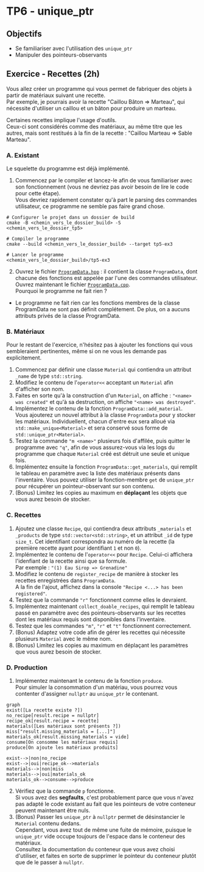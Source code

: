 # TP6 - unique_ptr

## Objectifs

- Se familiariser avec l'utilisation des `unique_ptr`
- Manipuler des pointeurs-observants

## Exercice - Recettes (2h)

Vous allez créer un programme qui vous permet de fabriquer des objets à partir de matériaux suivant une recette.  
Par exemple, je pourrais avoir la recette "Caillou Bâton => Marteau", qui nécessite d'utiliser un caillou et un bâton pour produire un marteau.

Certaines recettes implique l'usage d'outils.  
Ceux-ci sont considérés comme des matériaux, au même titre que les autres, mais sont restitués à la fin de la recette : "Caillou Marteau => Sable Marteau".

### A. Existant

Le squelette du programme est déjà implémenté.

1. Commencez par le compiler et lancez-le afin de vous familiariser avec son fonctionnement (vous ne devriez pas avoir besoin de lire le code pour cette étape).  
Vous devriez rapidement constater qu'à part le parsing des commandes utilisateur, ce programme ne semble pas faire grand chose.

```b
# Configurer le projet dans un dossier de build
cmake -B <chemin_vers_le_dossier_build> -S <chemin_vers_le_dossier_tp5>

# Compiler le programme
cmake --build <chemin_vers_le_dossier_build> --target tp5-ex3

# Lancer le programme
<chemin_vers_le_dossier_build>/tp5-ex3
```

2. Ouvrez le fichier [`ProgramData.hpp`](./3-recipes/ProgramData.hpp) : il contient la classe `ProgramData`, dont chacune des fonctions est appelée par l'une des commandes utilisateur.  
Ouvrez maintenant le fichier [`ProgramData.cpp`](./3-recipes/ProgramData.cpp).  
Pourquoi le programme ne fait rien ? 

- Le programme ne fait rien car les fonctions membres de la classe ProgramData ne sont pas définit complétement. De plus, on a aucuns attributs privés de la classe ProgramData.

### B. Matériaux

Pour le restant de l'exercice, n'hésitez pas à ajouter les fonctions qui vous sembleraient pertinentes, même si on ne vous les demande pas explicitement. 

1. Commencez par définir une classe `Material` qui contiendra un attribut `_name` de type `std::string`.
2. Modifiez le contenu de l'`operator<<` acceptant un `Material` afin d'afficher son nom.
3. Faites en sorte qu'à la construction d'un `Material`, on affiche : `"<name> was created"` et qu'à sa destruction, on affiche `"<name> was destroyed"`.
4. Implémentez le contenu de la fonction `ProgramData::add_material`.  
Vous ajouterez un nouvel attribut à la classe `ProgramData` pour y stocker les matériaux.
Individuellent, chacun d'entre eux sera alloué via `std::make_unique<Material>` et sera conservé sous forme de `std::unique_ptr<Material>`.
5. Testez la commande `"m <name>"` plusieurs fois d'affilée, puis quitter le programme avec `"q"`, afin de vous assurez-vous via les logs du programme que chaque `Material` créé est détruit une seule et unique fois.
6. Implémentez ensuite la fonction `ProgramData::get_materials`, qui remplit le tableau en paramètre avec la liste des matériaux présents dans l'inventaire.
Vous pouvez utiliser la fonction-membre `get` de `unique_ptr` pour récupérer un pointeur-observant sur son contenu. 
7. (Bonus) Limitez les copies au maximum en **déplaçant** les objets que vous aurez besoin de stocker.

### C. Recettes

1. Ajoutez une classe `Recipe`, qui contiendra deux attributs `_materials` et `_products` de type `std::vector<std::string>`, et un attribut `_id` de type `size_t`.
Cet identifiant correspondra au numéro de la recette (la première recette ayant pour identifiant `1` et non `0`).
2. Implémentez le contenu de l'`operator<<` pour `Recipe`. Celui-ci affichera l'idenfiant de la recette ainsi que sa formule.  
Par exemple : `"(1) Eau Sirop => Grenadine"`
3. Modifiez le contenu de `register_recipe` de manière à stocker les recettes enregistrées dans `ProgramData`.  
A la fin de l'ajout, affichez dans la console `"Recipe <...> has been registered"`.  
4. Testez que la commande `"r"` fonctionnent comme elles le devraient.
5. Implémentez maintenant `collect_doable_recipes`, qui remplit le tableau passé en paramètre avec des pointeurs-observants sur les recettes dont les matériaux requis sont disponibles dans l'inventaire.
6. Testez que les commandes `"m"`, `"r"` et `"t"` fonctionnent correctement.
7. (Bonus) Adaptez votre code afin de gérer les recettes qui nécessite plusieurs `Material` avec le même nom.
8. (Bonus) Limitez les copies au maximum en déplaçant les paramètres que vous aurez besoin de stocker.

### D. Production

1. Implémentez maintenant le contenu de la fonction `produce`.  
Pour simuler la consommation d'un matériau, vous pourrez vous contenter d'assigner `nullptr` au `unique_ptr` le contenant.
```mermaid
graph
exist([La recette existe ?])
no_recipe[result.recipe = nullptr]
recipe_ok[result.recipe = recette]
materials([Les matériaux sont présents ?])
miss["result.missing_materials = [...]"]
materials_ok[result.missing_materials = vide]
consume[On consomme les matériaux requis]
produce[On ajoute les matériaux produits]

exist-->|non|no_recipe
exist-->|oui|recipe_ok-->materials
materials-->|non|miss
materials-->|oui|materials_ok
materials_ok-->consume-->produce
```

2. Vérifiez que la commande `p` fonctionne.  
Si vous avez des **segfaults**, c'est probablement parce que vous n'avez pas adapté le code existant au fait que les pointeurs de votre conteneur peuvent maintenant être nuls. 
3. (Bonus) Passer les `unique_ptr` à `nullptr` permet de désinstancier le `Material` contenu dedans.  
Cependant, vous avez tout de même une fuite de mémoire, puisque le `unique_ptr` vide occupe toujours de l'espace dans le conteneur des matériaux.  
Consultez la documentation du conteneur que vous avez choisi d'utiliser, et faites en sorte de supprimer le pointeur du conteneur plutôt que de le passer à `nullptr`. 
